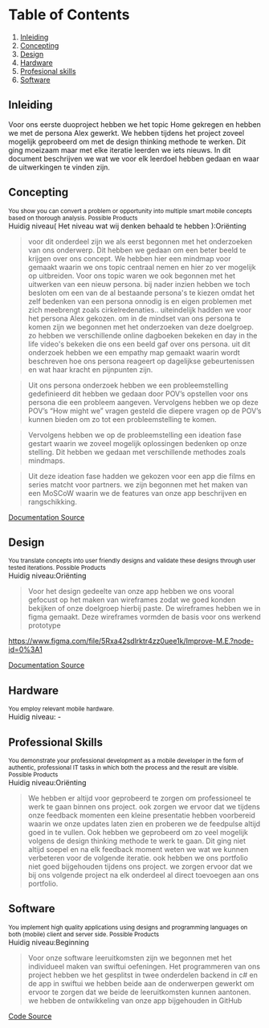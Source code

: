 # Table of Contents
1. [Inleiding](#indleiding)
2. [Concepting](#concepting)
3. [Design](#design)
4. [Hardware](#hardware)
5. [Profesional skills](#professional-skills)
6. [Software](#software)

## Inleiding
Voor ons eerste duoproject hebben we het topic Home gekregen en hebben we met de persona Alex gewerkt. We hebben tijdens het project zoveel mogelijk geprobeerd om met de design thinking methode te werken. Dit ging moeizaam maar met elke iteratie leerden we iets nieuws. In dit document beschrijven we wat we voor elk leerdoel hebben gedaan en waar de uitwerkingen te vinden zijn.

##  Concepting
<small>You show you can convert a problem or opportunity into multiple smart mobile concepts based on thorough analysis.
Possible Products</small><br>
Huidig niveau( Het niveau wat wij denken behaald te hebben ):Oriënting

>voor dit onderdeel zijn we als eerst begonnen met het onderzoeken van ons onderwerp. Dit hebben we gedaan om een beter beeld te krijgen over ons concept. We hebben hier een mindmap voor gemaakt waarin we ons topic centraal nemen en hier zo ver mogelijk op uitbreiden. Voor ons topic waren we ook begonnen met het uitwerken van een nieuw persona. bij nader inzien hebben we toch besloten om een van de al bestaande persona's te kiezen omdat het zelf bedenken van een persona onnodig is en eigen problemen met zich meebrengt zoals cirkelredenaties.. uiteindelijk hadden we voor het persona Alex gekozen. 
om in de mindset van ons persona te komen zijn we begonnen met het onderzoeken van deze doelgroep. zo hebben we verschillende online dagboeken bekeken en day in the life video's bekeken die ons een beeld gaf over ons persona. uit dit onderzoek hebben we een empathy map gemaakt waarin wordt beschreven hoe ons persona reageert op dagelijkse gebeurtenissen en wat haar kracht en pijnpunten zijn. 

>Uit ons persona onderzoek hebben we een probleemstelling gedefinieerd dit hebben we gedaan door POV’s opstellen voor ons persona die een probleem aangeven. Vervolgens hebben we op deze POV’s “How might we” vragen gesteld die diepere vragen op de POV’s kunnen bieden om zo tot een probleemstelling te komen.

>Vervolgens hebben we op de probleemstelling een ideation fase gestart waarin we zoveel mogelijk oplossingen bedenken op onze stelling. Dit hebben we gedaan met verschillende methodes zoals mindmaps.

>Uit deze ideation fase hadden we gekozen voor een app die films en series matcht voor partners. we zijn begonnen met het maken van een MoSCoW waarin we de features van onze app beschrijven en rangschikking.

[Documentation Source](/Documentatie)

## Design
<small>You translate concepts into user friendly designs and validate these designs through user tested iterations.
Possible Products</small><br>
Huidig niveau:Oriënting

>Voor het design gedeelte van onze app hebben we ons vooral gefocust op het maken van wireframes zodat we goed konden bekijken of onze doelgroep hierbij paste. De wireframes hebben we in figma gemaakt. Deze wireframes vormden de basis voor ons werkend prototype

https://www.figma.com/file/5Rxa42sdlrktr4zz0uee1k/Improve-M.E.?node-id=0%3A1

[Documentation Source](/Documentatie)

## Hardware
<small>You employ relevant mobile hardware.</small><br>
Huidig niveau: -

## Professional Skills
<small>You demonstrate your professional development as a mobile developer in the form of authentic, professional IT tasks in which both the process and the result are visible.
Possible Products</small><br>
Huidig niveau:Oriënting

>We hebben er altijd voor geprobeerd te zorgen om professioneel te werk te gaan binnen ons project. ook zorgen we ervoor dat we tijdens onze feedback momenten een kleine presentatie hebben voorbereid waarin we onze updates laten zien en proberen we de feedpulse altijd goed in te vullen. Ook hebben we geprobeerd om zo veel mogelijk volgens de design thinking methode te werk te gaan. Dit ging niet altijd soepel en na elk feedback moment weten we wat we kunnen verbeteren voor de volgende iteratie. ook hebben we ons portfolio niet goed bijgehouden tijdens ons project. we zorgen ervoor dat we bij ons volgende project na elk onderdeel al direct toevoegen aan ons portfolio.

## Software
<small>You implement high quality applications using designs and programming languages on both (mobile) client and server side.
Possible Products</small><br>
Huidig niveau:Beginning

>Voor onze software leeruitkomsten zijn we begonnen met het individueel maken van swiftui oefeningen. Het programmeren van ons project  hebben we het gesplitst in twee onderdelen backend in c# en de app in swiftui we hebben beide aan de onderwerpen gewerkt om ervoor te zorgen dat we beide de leeruitkomsten kunnen aantonen. we hebben de ontwikkeling van onze app bijgehouden in GitHub 

[Code Source](/Code)


